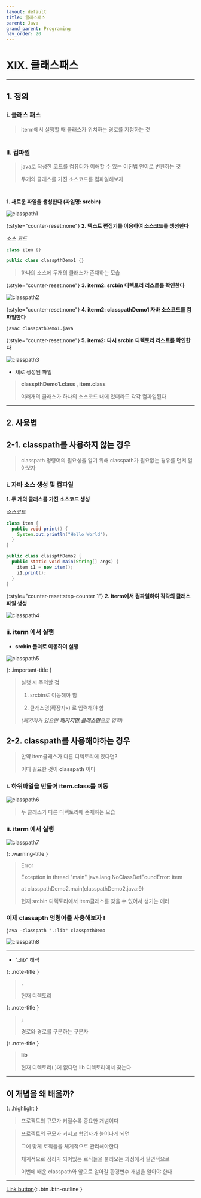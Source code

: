 ```yaml
---
layout: default
title: 클래스패스
parent: Java
grand_parent: Programing
nav_order: 20
---
```


# XIX. 클래스패스

---

## 1. 정의

### i. 클래스 패스

> iterm에서 실행할 때 클래스가 위치하는 경로를 지정하는 것  

#

### ii. 컴파일

> java로 작성한 코드를 컴퓨터가 이해할 수 있는 이진법 언어로 변환하는 것
>
> 두개의 클래스를 가진 소스코드를 컴파일해보자  
#
**1. 새로운 파일을 생성한다 (파일명: srcbin)**

![classpath1](https://user-images.githubusercontent.com/126454114/233028825-ada6f620-05d8-4a9f-999f-09107c6f5d23.jpg)  

{:style="counter-reset:none"}
**2. 텍스트 편집기를 이용하여 소스코드를 생성한다**

_소스 코드_

```java
class item {}

public class classpthDemo1 {}
```

> 하나의 소스에 두개의 클래스가 존재하는 모습  


{:style="counter-reset:none"}
**3. iterm2: srcbin 디렉토리 리스트를 확인한다**

![classpath2](https://user-images.githubusercontent.com/126454114/233028935-847daf79-d5eb-4601-814b-e50870ac40c9.jpg)

{:style="counter-reset:none"}
**4. iterm2: classpathDemo1 자바 소스코드를 컴파일한다**

```
javac classpathDemo1.java
```

{:style="counter-reset:none"}
**5. iterm2: 다시 srcbin 디렉토리 리스트를 확인한다**

![classpath3](https://user-images.githubusercontent.com/126454114/233029025-6b38b68e-070c-4471-883c-a37b4ffba2b7.jpg)


- 새로 생성된 파일

> **classpthDemo1.class ,  item.class**
>
> 여러개의 클래스가 하나의 소스코드 내에 있더라도 각각 컴파일된다

---

## 2. 사용법

## 2-1. classpath를 사용하지 않는 경우

> classpath 명령어의 필요성을 알기 위해 classpath가 필요없는 경우를 먼저 알아보자

### i. 자바 소스 생성 및 컴파일

**1. 두 개의 클래스를 가진 소스코드 생성**

_소스코드_

```java
class item {
  public void print() {
    System.out.println("Hello World");
  }
}

public class classpthDemo2 {
  public static void main(String[] args) {
    item i1 = new item();
    i1.print();
  }
}
```

{:style="counter-reset:step-counter 1"}
**2. iterm에서 컴파일하여 각각의 클래스 파일 생성**

![classpath4](https://user-images.githubusercontent.com/126454114/233030513-cd2f359f-d5e1-4e43-a5ab-f277ae7e1d98.jpg)

### ii. iterm 에서 실행

- **srcbin 폴더로 이동하여 실행**

![classpath5](https://user-images.githubusercontent.com/126454114/233030609-45f73fea-7380-4e21-b709-50464bc97059.jpg)

{: .important-title }
> 실행 시 주의할 점
>
> 1. srcbin로 이동해야 함
>
> 2. 클래스명(확장자x) 로 입력해야 함
>
> _(패키지가 있으면 **패키지명.클래스명**으로 입력)_ 


## 2-2. classpath를 사용해야하는 경우

> 만약 item클래스가 다른 디렉토리에 있다면?
>
> 이때 필요한 것이 **classpath** 이다

### i. 하위파일을 만들어 item.class를 이동

![classpath6](https://user-images.githubusercontent.com/126454114/233030681-5c5f3511-81a8-4e0f-ae15-ff0d6a9c875b.jpg)


> 두 클래스가 다른 디렉토리에 존재하는 모습

### ii. iterm 에서 실행

![classpath7](https://user-images.githubusercontent.com/126454114/233030732-1d536021-f9d9-45b2-9928-4af32080c964.jpg)


{: .warning-title }
> Error
>
> Exception in thread "main" java.lang NoClassDefFoundError: item
>
> at classpathDemo2.main(classpathDemo2.java:9)
>
> 현재 srcbin 디렉토리에서 item클래스를 찾을 수 없어서 생기는 에러

### 이제 **classapth** 명령어를 사용해보자 !

```
java -classpath ".:lib" classpathDemo
```

![classpath8](https://user-images.githubusercontent.com/126454114/233030799-bd023adc-065b-4592-bc02-7d9350e0951d.jpg)


---
- ".:lib" 해석

{: .note-title }
> **.**
>
> 현재 디렉토리

{: .note-title }
> **;**
>
> 경로와 경로를 구분하는 구분자

{: .note-title }
> **lib**
>
> 현재 디렉토리(.)에 없다면 lib 디렉토리에서 찾는다

---

## **이 개념을 왜 배울까?**

{: .highlight }
> 프로젝트의 규모가 커질수록 중요한 개념이다

> 프로젝트의 규모가 커지고 협업자가 늘어나게 되면
>
> 그에 맞게 로직들을 체계적으로 관리해야한다
>
> 체계적으로 정리가 되어있는 로직들을 불러오는 과정에서 필연적으로
>
> 이번에 배운 classpath와 앞으로 알아갈 환경변수 개념을 알아야 한다

---

[Link button](https://opentutorials.org/course/1223/5527){: .btn .btn-outline }
